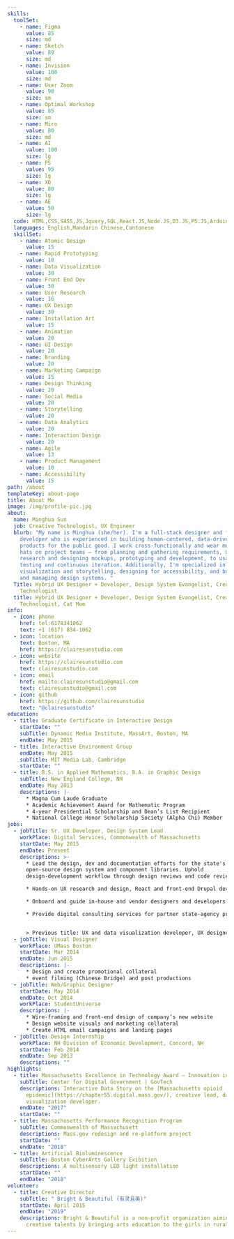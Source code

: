 ```yaml
---
skills:
  toolSet:
    - name: Figma
      value: 85
      size: md
    - name: Sketch
      value: 89
      size: md
    - name: Invision
      value: 100
      size: md
    - name: User Zoom
      value: 90
      size: sm
    - name: Optimal Workshop
      value: 85
      size: sm
    - name: Miro
      value: 80
      size: md
    - name: AI
      value: 100
      size: lg
    - name: PS
      value: 95
      size: lg
    - name: XD
      value: 80
      size: lg
    - name: AE
      value: 50
      size: lg
  code: HTML,CSS,SASS,JS,Jquery,SQL,React.JS,Node.JS,D3.JS,P5.JS,Arduino,Processing,Drupal,Twig,Git,Regex,R,ggplot2,Python,AWS,GTM
  languages: English,Mandarin Chinese,Cantonese
  skillSet:
    - name: Atomic Design
      value: 15
    - name: Rapid Prototyping
      value: 18
    - name: Data Visualization
      value: 30
    - name: Front End Dev
      value: 30
    - name: User Research
      value: 16
    - name: UX Design
      value: 30
    - name: Installation Art
      value: 15
    - name: Animation
      value: 20
    - name: UI Design
      value: 20
    - name: Branding
      value: 20
    - name: Marketing Campaign
      value: 15
    - name: Design Thinking
      value: 20
    - name: Social Media
      value: 20
    - name: Storytelling
      value: 20
    - name: Data Analytics
      value: 20
    - name: Interaction Design
      value: 20
    - name: Agile
      value: 13
    - name: Product Management
      value: 10
    - name: Accessibility
      value: 15
path: /about
templateKey: about-page
title: About Me
image: /img/profile-pic.jpg
about:
  name: Minghua Sun
  job: Creative Technologist, UX Engineer
  blurb: "My name is Minghua (she/her). I'm a full-stack designer and front end
    developer who is experienced in building human-centered, data-driven digital
    products for the public good. I work cross-functionally and wear multiple
    hats on project teams — from planning and gathering requirements, UX
    research and designing mockups, prototyping and development, to usability
    testing and continuous iteration. Additionally, I'm specialized in data
    visualization and storytelling, designing for accessibility, and building
    and managing design systems. "
  Title: Hybrid UX Designer + Developer, Design System Evangelist, Creative
    Technologist
  title: Hybrid UX Designer + Developer, Design System Evangelist, Creative
    Technologist, Cat Mom
info:
  - icon: phone
    href: tel:6178341062
    text: +1 (617) 834-1062
  - icon: location
    text: Boston, MA
    href: https://clairesunstudio.com
  - icon: website
    href: https://clairesunstudio.com
    text: clairesunstudio.com
  - icon: email
    href: mailto:clairesunstudio@gmail.com
    text: clairesunstudio@gmail.com
  - icon: github
    href: https://github.com/clairesunstudio
    text: "@clairesunstudio"
education:
  - title: Graduate Certificate in Interactive Design
    startDate: ""
    subTitle: Dynamic Media Institute, MassArt, Boston, MA
    endDate: May 2015
  - title: Interactive Environment Group
    endDate: May 2015
    subTitle: MIT Media Lab, Cambridge
    startDate: ""
  - title: B.S. in Applied Mathematics, B.A. in Graphic Design
    subTitle: New England College, NH
    endDate: May 2013
    descriptions: |-
      * Magna Cum Laude Graduate
      * Academic Achievement Award for Mathematic Program
      * 4-year Presidential Scholarship and Dean’s List Recipient
      * National College Honor Scholarship Society (Alpha Chi) Member
jobs:
  - jobTitle: Sr. UX Developer, Design System Lead
    workPlace: Digital Services, Commonwealth of Massachusetts
    startDate: May 2015
    endDate: Present
    descriptions: >-
      * Lead the design, dev and documentation efforts for the state's
      open-source design system and component libraries. Uphold
      design-development workflow through design reviews and code reviews. 

      * Hands-on UX research and design, React and front-end Drupal development for Mass.gov and other Digital Service products.

      * Onboard and guide in-house and vendor designers and developers. Mentor design interns. 

      * Provide digital consulting services for partner state-agency projects in research, design and tech solutions.


      > Previous title: UX and data visualization developer, UX designer, summer design intern
  - jobTitle: Visual Designer
    workPlace: UMass Boston
    startDate: Mar 2014
    endDate: Jun 2015
    descriptions: |-
      * Design and create promotional collateral
      * event filming (Chinese Bridge) and post productions
  - jobTitle: Web/Graphic Designer
    startDate: May 2014
    endDate: Oct 2014
    workPlace: StudentUniverse
    descriptions: |-
      * Wire-framing and front-end design of company’s new website
      * Design website visuals and marketing collateral
      * Create HTML email campaigns and landing pages
  - jobTitle: Design Internship
    workPlace: NH Division of Economic Development, Concord, NH
    startDate: Feb 2014
    endDate: Sep 2013
    descriptions: ""
highlights:
  - title: Massachusetts Excellence in Technology Award – Innovation in Data Science
    subTitle: Center for Digital Government | GovTech
    descriptions: Interactive Data Story on the [Massachusetts opioid
      epidemic](https://chapter55.digital.mass.gov/), creative lead, data
      visualization developer.
    endDate: "2017"
    startDate: ""
  - title: Massachusetts Performance Recognition Program
    subTitle: Commonwealth of Massachusett
    descriptions: Mass.gov redesign and re-platform project
    startDate: ""
    endDate: "2018"
  - title: Artificial Bioluminescence
    subTitle: Boston CyberArts Gallery Exibition
    descriptions: A multisensory LED light installation
    startDate: ""
    endDate: "2018"
volunteer:
  - title: Creative Director
    subTitle: " Bright & Beautiful (有灵且美)"
    startDate: April 2015
    endDate: "2019"
    descriptions: Bright & Beautiful is a non-profit organization aiming to inspire
      creative talents by bringing arts education to the girls in rural China.
---
```

